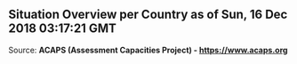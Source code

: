 ## Situation Overview per Country as of Sun, 16 Dec 2018 03:17:21 GMT

Source: **ACAPS (Assessment Capacities Project) - https://www.acaps.org**
